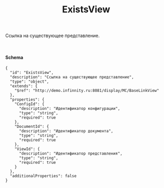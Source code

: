 ﻿---
layout: default
title: ExistsView
position: 3
categories: 
tags: 
---

Ссылка на существующее представление.

   

#### Schema

```
{
  "id": "ExistsView",
  "description": "Ссылка на существующее представление",
  "type": "object",
  "extends": {
    "$ref": "http://demo.infinnity.ru:8081/display/MC/BaseLinkView"
  },
  "properties": {
    "ConfigId": {
      "description": "Идентификатор конфигурации",
      "type": "string",
      "required": true
    },
    "DocumentId": {
      "description": "Идентификатор документа",
      "type": "string",
      "required": true
    },
    "ViewId": {
      "description": "Идентификатор представления",
      "type": "string",
      "required": true
    }
  },
  "additionalProperties": false
}
```

 

 

